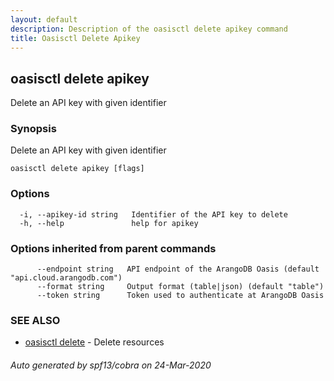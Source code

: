 ```yaml
---
layout: default
description: Description of the oasisctl delete apikey command
title: Oasisctl Delete Apikey
---
```

## oasisctl delete apikey

Delete an API key with given identifier

### Synopsis

Delete an API key with given identifier

```
oasisctl delete apikey [flags]
```

### Options

```
  -i, --apikey-id string   Identifier of the API key to delete
  -h, --help               help for apikey
```

### Options inherited from parent commands

```
      --endpoint string   API endpoint of the ArangoDB Oasis (default "api.cloud.arangodb.com")
      --format string     Output format (table|json) (default "table")
      --token string      Token used to authenticate at ArangoDB Oasis
```

### SEE ALSO

* [oasisctl delete](oasisctl_delete.md)	 - Delete resources

###### Auto generated by spf13/cobra on 24-Mar-2020
